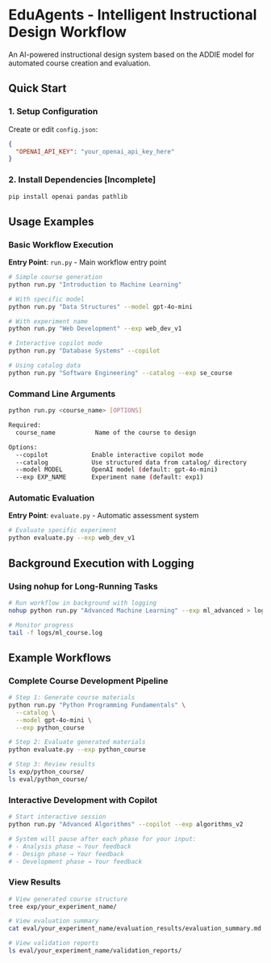 # EduAgents - Intelligent Instructional Design Workflow

An AI-powered instructional design system based on the ADDIE model for automated course creation and evaluation.

## Quick Start

### 1. Setup Configuration

Create or edit `config.json`:
```json
{
  "OPENAI_API_KEY": "your_openai_api_key_here"
}
```

### 2. Install Dependencies [Incomplete]

```bash
pip install openai pandas pathlib
```

## Usage Examples

### Basic Workflow Execution

**Entry Point**: `run.py` - Main workflow entry point

```bash
# Simple course generation
python run.py "Introduction to Machine Learning"

# With specific model
python run.py "Data Structures" --model gpt-4o-mini

# With experiment name
python run.py "Web Development" --exp web_dev_v1

# Interactive copilot mode
python run.py "Database Systems" --copilot

# Using catalog data
python run.py "Software Engineering" --catalog --exp se_course
```

### Command Line Arguments

```bash
python run.py <course_name> [OPTIONS]

Required:
  course_name           Name of the course to design

Options:
  --copilot            Enable interactive copilot mode
  --catalog            Use structured data from catalog/ directory
  --model MODEL        OpenAI model (default: gpt-4o-mini)
  --exp EXP_NAME       Experiment name (default: exp1)
```

### Automatic Evaluation

**Entry Point**: `evaluate.py` - Automatic assessment system

```bash
# Evaluate specific experiment
python evaluate.py --exp web_dev_v1
```

## Background Execution with Logging

### Using nohup for Long-Running Tasks

```bash
# Run workflow in background with logging
nohup python run.py "Advanced Machine Learning" --exp ml_advanced > logs/ml_course.log 2>&1 &

# Monitor progress
tail -f logs/ml_course.log
```

## Example Workflows

### Complete Course Development Pipeline

```bash
# Step 1: Generate course materials
python run.py "Python Programming Fundamentals" \
  --catalog \
  --model gpt-4o-mini \
  --exp python_course

# Step 2: Evaluate generated materials
python evaluate.py --exp python_course

# Step 3: Review results
ls exp/python_course/
ls eval/python_course/
```

### Interactive Development with Copilot

```bash
# Start interactive session
python run.py "Advanced Algorithms" --copilot --exp algorithms_v2

# System will pause after each phase for your input:
# - Analysis phase → Your feedback
# - Design phase → Your feedback  
# - Development phase → Your feedback
```

### View Results

```bash
# View generated course structure
tree exp/your_experiment_name/

# View evaluation summary
cat eval/your_experiment_name/evaluation_results/evaluation_summary.md

# View validation reports
ls eval/your_experiment_name/validation_reports/
```

